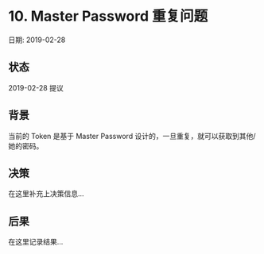 # 10. Master Password 重复问题

日期: 2019-02-28

## 状态

2019-02-28 提议

## 背景

当前的 Token 是基于 Master Password 设计的，一旦重复，就可以获取到其他/她的密码。

## 决策

在这里补充上决策信息...

## 后果

在这里记录结果...
